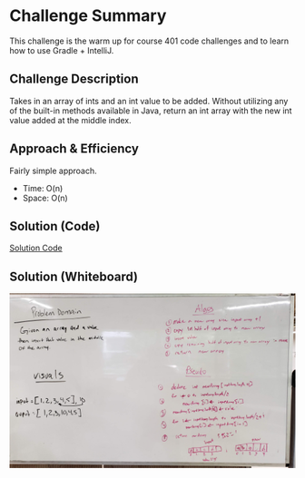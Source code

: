 # Challenge Summary
<!-- Short summary or background information -->
This challenge is the warm up for course 401 code challenges and to learn how to use Gradle + IntelliJ.

## Challenge Description
<!-- Description of the challenge -->
 Takes in an array of ints and an int value to be added. Without utilizing any of the built-in methods available in Java, return an int array with the new int value added at the middle index.

## Approach & Efficiency
<!-- What approach did you take? Why? What is the Big O space/time for this approach? -->
Fairly simple approach.
* Time: O(n)
* Space: O(n)

## Solution (Code)
<!-- Link to code -->
[Solution Code](https://github.com/stephenchu530/data-structures-and-algorithms/blob/array_shift/CodeChallenges401/src/main/java/CodeChallenges401/ArrayShift.java)

## Solution (Whiteboard)
<!-- Embedded whiteboard image -->
![Whiteboard](assets/ArrayShift.jpg)
